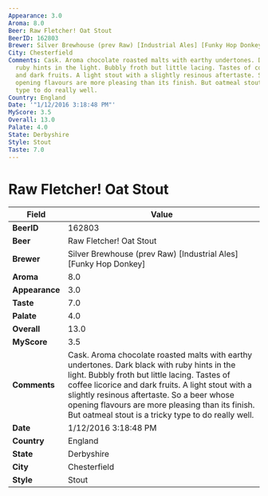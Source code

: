 ```yaml
---
Appearance: 3.0
Aroma: 8.0
Beer: Raw Fletcher! Oat Stout
BeerID: 162803
Brewer: Silver Brewhouse (prev Raw) [Industrial Ales] [Funky Hop Donkey]
City: Chesterfield
Comments: Cask. Aroma chocolate roasted malts with earthy undertones. Dark black with
  ruby hints in the light. Bubbly froth but little lacing. Tastes of coffee licorice
  and dark fruits. A light stout with a slightly resinous aftertaste. So a beer whose
  opening flavours are more pleasing than its finish. But oatmeal stout is a tricky
  type to do really well.
Country: England
Date: '"1/12/2016 3:18:48 PM"'
MyScore: 3.5
Overall: 13.0
Palate: 4.0
State: Derbyshire
Style: Stout
Taste: 7.0
---
```


# Raw Fletcher! Oat Stout

| Field         | Value |
|---------------|-------|
| **BeerID** | 162803 |
| **Beer** | Raw Fletcher! Oat Stout |
| **Brewer** | Silver Brewhouse (prev Raw) [Industrial Ales] [Funky Hop Donkey] |
| **Aroma** | 8.0 |
| **Appearance** | 3.0 |
| **Taste** | 7.0 |
| **Palate** | 4.0 |
| **Overall** | 13.0 |
| **MyScore** | 3.5 |
| **Comments** | Cask. Aroma chocolate roasted malts with earthy undertones. Dark black with ruby hints in the light. Bubbly froth but little lacing. Tastes of coffee licorice and dark fruits. A light stout with a slightly resinous aftertaste. So a beer whose opening flavours are more pleasing than its finish. But oatmeal stout is a tricky type to do really well. |
| **Date** | 1/12/2016 3:18:48 PM |
| **Country** | England |
| **State** | Derbyshire |
| **City** | Chesterfield |
| **Style** | Stout |
